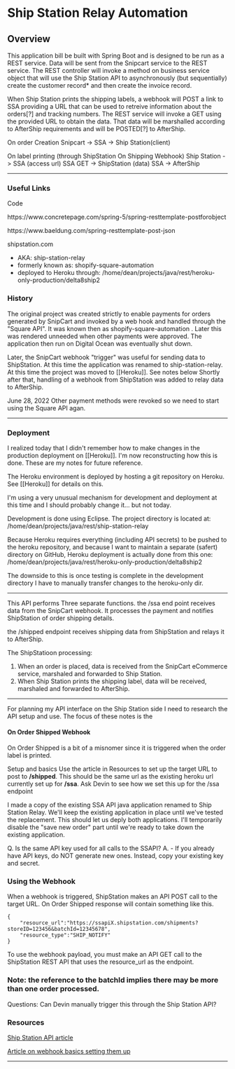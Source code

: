# Ship Station Relay Automation

## Overview

This application bill be built with Spring Boot and is designed to be run as a REST service.
Data will be sent from the Snipcart service to the REST service. The REST controller will invoke a method on business service object that will use the Ship Station API to asynchronously (but sequentially) create the customer record* and then create the invoice record.

When Ship Station prints the shipping labels, a webhook will POST a link to SSA providing a URL that can be used to retreive information about the orders[?] and tracking numbers. The REST service will invoke a GET using the provided URL to obtain the data. That data will be marshalled according to AfterShip requirements and will be POSTED[?] to AfterShip.

On order Creation
Snipcart -> SSA -> Ship Station(client) 

On label printing (through ShipStation On Shipping Webhook)
Ship Station -> SSA (access url)
SSA GET -> ShipStation (data)
SSA -> AfterShip

***
### Useful Links
Code
<p><a>https://www.concretepage.com/spring-5/spring-resttemplate-postforobject</a></p>
<p><a>https://www.baeldung.com/spring-resttemplate-post-json</a></p>

shipstation.com
- AKA: ship-station-relay 
- formerly known as: shopify-square-automation 
- deployed to Heroku through:
/home/dean/projects/java/rest/heroku-only-production/delta8ship2 

### History
The original project was created strictly to enable payments for orders generated by SnipCart and invoked by a web hook and handled through the "Square API". It was known then as shopify-square-automation . Later this was rendered unneeded when other payments were approved. The application then run on Digital Ocean was eventually shut down.

Later, the SnipCart webhook "trigger" was useful for sending data to ShipStation. At this time the application was renamed to ship-station-relay. At this time the project was moved to [[Heroku]]. See notes below
Shortly after that, handling of a webhook from ShipStation was added to relay data to AfterShip. 

June 28, 2022 Other payment methods were revoked so we need to start using the Square API agan.

---
### Deployment
I realized today that I didn't remember how to make changes in the production deployment on [[Heroku]]. I'm now reconstructing how this is done. These are my notes for future reference.

The Heroku environment is deployed by hosting a git repository on Heroku. See [[Heroku]] for details on this.

I'm using a very unusual mechanism for development and deployment at this time and I should probably change it... but not today.

Development is done using Eclipse. The project directory is located at:
/home/dean/projects/java/rest/ship-station-relay

Because Heroku requires everything (including API secrets) to be pushed to the heroku repository, and because I want to maintain a separate (safert) directory on GitHub, Heroku deployment is actually done from this one:
/home/dean/projects/java/rest/heroku-only-production/delta8ship2 

The downside to this is once testing is complete in the development directory I have to manually transfer changes to the heroku-only dir.

---
This API performs Three separate functions.
the  /ssa end point receives data from the SnipCart webhook. It processes the payment and notifies ShipStation of order shipping details. 

the /shipped endpoint receives shipping data from ShipStation and relays it to AfterShip.

The ShipStatioon processing:
1. When an order is placed, data is received from the SnipCart eCommerce service, marshaled and forwarded to Ship Station.
2. When Ship Station prints the shipping label, data will be received, marshaled and forwarded to AfterShip.

---

For planning my API interface on the Ship Station side I need to research the API setup and use. The focus of these notes is the
#### On Order Shipped Webhook
On Order Shipped is a bit of a misnomer since it is triggered when the order label is printed.

Setup and basics
Use the article in Resources to set up the target URL to post to **/shipped**. This should be the same url as the existing heroku url currently set up for **/ssa**. Ask Devin to see how we set this up for the /ssa endpoint

I made a copy of the existing SSA API java application renamed to Ship Station Relay. We'll keep the existing application in place until we've tested the replacement. This should let us deply both applications. I'll temporarily disable the "save new order" part until we're ready to take down the existing application.

Q. Is the same API key used for all calls to the SSAPI?
A. -   If you already have API keys, do NOT generate new ones. Instead, copy your existing key and secret.

### Using the Webhook
When a webhook is triggered, ShipStation makes an API POST call to the target URL. On Order Shipped response will contain something like this.
```
{
    "resource_url":"https://ssapiX.shipstation.com/shipments?storeID=123456&batchId=12345678",
    "resource_type":"SHIP_NOTIFY"
}
```

To use the webhook payload, you must make an API GET call to the ShipStation REST API that uses the resource_url as the endpoint.

### Note: the reference to the batchId implies there may be more than one order processed.
Questions: Can Devin manually trigger this through the Ship Station API?

### Resources
[Ship Station API article](https://help.shipstation.com/hc/en-us/articles/360025856212-ShipStation-API)

[Article on webhook basics setting them up](https://help.shipstation.com/hc/en-us/articles/360025856252-ShipStation-Webhooks#UUID-1a4971f4-8fb5-f4a5-c399-f36cff610435_UUID-eeb64aa0-90c1-1811-ff61-bb5b4441f850)
****